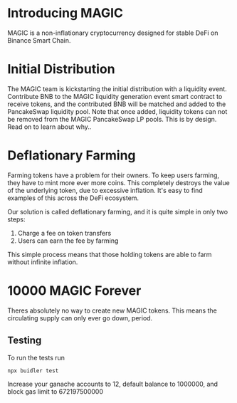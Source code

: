 # Introducing MAGIC

MAGIC is a non-inflationary cryptocurrency designed for stable DeFi on Binance Smart Chain.

# Initial Distribution

The MAGIC team is kickstarting the initial distribution with a liquidity event. Contribute BNB to the MAGIC liquidity generation event smart contract to receive tokens, and the contributed BNB will be matched and added to the PancakeSwap liquidity pool. Note that once added, liquidity tokens can not be removed from the MAGIC PancakeSwap LP pools. This is by design. Read on to learn about why..

# **Deflationary Farming**

Farming tokens have a problem for their owners. To keep users farming, they have to mint more ever more coins. This completely destroys the value of the underlying token, due to excessive inflation. It's easy to find examples of this across the DeFi ecosystem.

Our solution is called deflationary farming, and it is quite simple in only two steps:

1. Charge a fee on token transfers
2. Users can earn the fee by farming

This simple process means that those holding tokens are able to farm without infinite inflation.

# **10000 MAGIC Forever**

Theres absolutely no way to create new MAGIC tokens. This means the circulating supply can only ever go down, period.


## Testing

To run the tests run
```
npx buidler test
```

Increase your ganache accounts to 12, default balance to 1000000, and block gas limit to 672197500000
